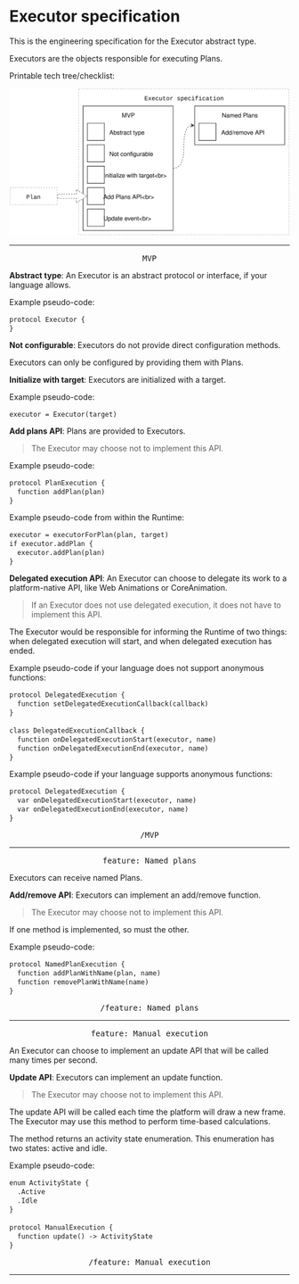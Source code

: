 # Executor specification

This is the engineering specification for the Executor abstract type.

Executors are the objects responsible for executing Plans.

Printable tech tree/checklist:

![](../../_assets/ExecutorTechTree.svg)

---

<p style="text-align:center"><tt>MVP</tt></p>

**Abstract type**: An Executor is an abstract protocol or interface, if your language allows.

Example pseudo-code:

    protocol Executor {
    }

**Not configurable**: Executors do not provide direct configuration methods.

Executors can only be configured by providing them with Plans.

**Initialize with target**: Executors are initialized with a target.

Example pseudo-code:

    executor = Executor(target)

**Add plans API**: Plans are provided to Executors.

>The Executor may choose not to implement this API.

Example pseudo-code:

    protocol PlanExecution {
      function addPlan(plan)
    }

Example pseudo-code from within the Runtime:

    executor = executorForPlan(plan, target)
    if executor.addPlan {
      executor.addPlan(plan)
    }

**Delegated execution API**: An Executor can choose to delegate its work to a platform-native API, like Web Animations or CoreAnimation.

> If an Executor does not use delegated execution, it does not have to implement this API.

The Executor would be responsible for informing the Runtime of two things: when delegated execution will start, and when delegated execution has ended.

Example pseudo-code if your language does not support anonymous functions:

    protocol DelegatedExecution {
      function setDelegatedExecutionCallback(callback)
    }
    
    class DelegatedExecutionCallback {
      function onDelegatedExecutionStart(executor, name)
      function onDelegatedExecutionEnd(executor, name)
    }

Example pseudo-code if your language supports anonymous functions:

    protocol DelegatedExecution {
      var onDelegatedExecutionStart(executor, name)
      var onDelegatedExecutionEnd(executor, name)
    }

<p style="text-align:center"><tt>/MVP</tt></p>

---

<p style="text-align:center"><tt>feature: Named plans</tt></p>

Executors can receive named Plans.

**Add/remove API**: Executors can implement an add/remove function.

>The Executor may choose not to implement this API.

If one method is implemented, so must the other.

Example pseudo-code:

    protocol NamedPlanExecution {
      function addPlanWithName(plan, name)
      function removePlanWithName(name)
    }

<p style="text-align:center"><tt>/feature: Named plans</tt></p>

---

<p style="text-align:center"><tt>feature: Manual execution</tt></p>

An Executor can choose to implement an update API that will be called many times per second.

**Update API**: Executors can implement an update function.

>The Executor may choose not to implement this API.

The update API will be called each time the platform will draw a new frame. The Executor may use this method to perform time-based calculations.

The method returns an activity state enumeration. This enumeration has two states: active and idle.

Example pseudo-code:

    enum ActivityState {
      .Active
      .Idle
    }
    
    protocol ManualExecution {
      function update() -> ActivityState
    }

<p style="text-align:center"><tt>/feature: Manual execution</tt></p>

---
